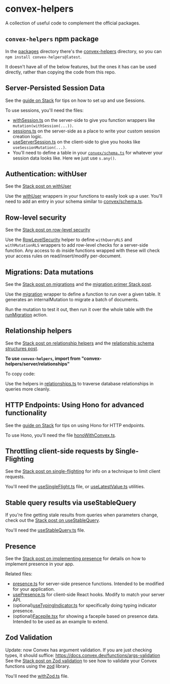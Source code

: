 # convex-helpers

A collection of useful code to complement the official packages.

## `convex-helpers` npm package

In the [packages](./packages/) directory there's the [convex-helpers](./packages/convex-helpers/)
directory, so you can `npm install convex-helpers@latest`.

It doesn't have all of the below features, but the ones it has can be used directly,
rather than copying the code from this repo.

## Server-Persisted Session Data

See the [guide on Stack](https://stack.convex.dev/sessions-wrappers-as-middleware) for tips on how to set up and use Sessions.

To use sessions, you'll need the files:

- [withSession.ts](./convex/lib/withSession.ts) on the server-side to give you function wrappers like `mutation(withSession(...))`.
- [sessions.ts](./convex/sessions.ts) on the server-side as a place to write your custom session creation logic.
- [useServerSession.ts](./src/hooks/useServerSession.ts) on the client-side to give you hooks like `useSessionMutation(...)`.
- You'll need to define a table in your [`convex/schema.ts`](./convex/schema.ts) for whatever your session data looks like. Here we just use `s.any()`.

## Authentication: withUser

See the [Stack post on withUser](https://stack.convex.dev/wrappers-as-middleware-authentication)

Use the [withUser](./convex/lib/withUser.ts) wrappers in your functions to easily look up a user.
You'll need to add an entry in your schema similar to [convex/schema.ts](./convex/schema.ts).

## Row-level security

See the [Stack post on row-level security](https://stack.convex.dev/row-level-security)

Use the [RowLevelSecurity](./convex/lib/rowLevelSecurity.ts) helper to define
`withQueryRLS` and `withMutationRLS` wrappers to add row-level checks for a
server-side function. Any access to `db` inside functions wrapped with these
will check your access rules on read/insert/modify per-document.

## Migrations: Data mutations

See the [Stack post on migrations](https://stack.convex.dev/migrating-data-with-mutations)
and the [migration primer Stack post](https://stack.convex.dev/intro-to-migrations).

Use the [migration](./convex/lib/migrations.ts) wrapper to define a function to
run over a given table.
It generates an internalMutation to migrate a batch of documents.

Run the mutation to test it out, then run it over the whole table with the
[runMigration](./convex/lib/migrations.ts) action.

## Relationship helpers

See the [Stack post on relationship helpers](https://stack.convex.dev/functional-relationships-helpers)
and the [relationship schema structures post](https://stack.convex.dev/relationship-structures-let-s-talk-about-schemas).

**To use `convex-helpers`, import from "convex-helpers/server/relationships"**

To copy code:

Use the helpers in [relationships.ts](./convex/lib/relationships.ts) to traverse database relationships in queries more cleanly.

## HTTP Endpoints: Using Hono for advanced functionality

See the [guide on Stack](https://stack.convex.dev/hono-with-convex) for tips on using Hono for HTTP endpoints.

To use Hono, you'll need the file [honoWithConvex.ts](./convex/lib/honoWithConvex.ts).

## Throttling client-side requests by Single-Flighting

See the [Stack post on single-flighting](https://stack.convex.dev/throttling-requests-by-single-flighting) for info on a technique to limit client requests.

You'll need the [useSingleFlight.ts](./src/hooks/useSingleFlight.ts) file, or [useLatestValue.ts](./src/hooks/useLatestValue.ts) utilities.

## Stable query results via useStableQuery

If you're fine getting stale results from queries when parameters change, check out the [Stack post on useStableQuery](https://stack.convex.dev/help-my-app-is-overreacting).

You'll need the [useStableQuery.ts](./src/hooks/useStableQuery.ts) file.

## Presence

See the [Stack post on implementing presence](https://stack.convex.dev/presence-with-convex) for details on how to implement presence in your app.

Related files:

- [presence.ts](./convex/presence.ts) for server-side presence functions. Intended to be modified for your application.
- [usePresence.ts](./src/hooks/usePresence.ts) for client-side React hooks. Modify to match your server API.
- (optional)[useTypingIndicator.ts](./src/hooks/useTypingIndicator.ts) for specifically doing typing indicator presence.
- (optional)[Facepile.tsx](./src/components/Facepile.tsx) for showing a facepile based on presence data. Intended to be used as an example to extend.

## Zod Validation

Update: now Convex has argument validation. If you are just checking types, it
should suffice: https://docs.convex.dev/functions/args-validation
See the [Stack post on Zod validation](https://stack.convex.dev/wrappers-as-middleware-zod-validation) to see how to validate your Convex functions using the [zod](https://www.npmjs.com/package/zod) library.

You'll need the [withZod.ts](./convex/lib/withZod.ts) file.
